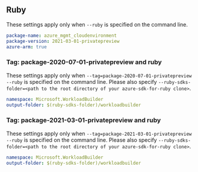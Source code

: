 ## Ruby

These settings apply only when `--ruby` is specified on the command line.

```yaml
package-name: azure_mgmt_cloudenvironment
package-version: 2021-03-01-privatepreview
azure-arm: true
```

### Tag: package-2020-07-01-privatepreview and ruby

These settings apply only when `--tag=package-2020-07-01-privatepreview --ruby` is specified on the command line.
Please also specify `--ruby-sdks-folder=<path to the root directory of your azure-sdk-for-ruby clone>`.

```yaml $(tag) == 'package-2020-07-01-privatepreview' && $(ruby)
namespace: Microsoft.WorkloadBuilder
output-folder: $(ruby-sdks-folder)/workloadbuilder
```

### Tag: package-2021-03-01-privatepreview and ruby

These settings apply only when `--tag=package-2021-03-01-privatepreview --ruby` is specified on the command line.
Please also specify `--ruby-sdks-folder=<path to the root directory of your azure-sdk-for-ruby clone>`.

```yaml $(tag) == 'package-2021-03-01-privatepreview' && $(ruby)
namespace: Microsoft.WorkloadBuilder
output-folder: $(ruby-sdks-folder)/workloadbuilder
```